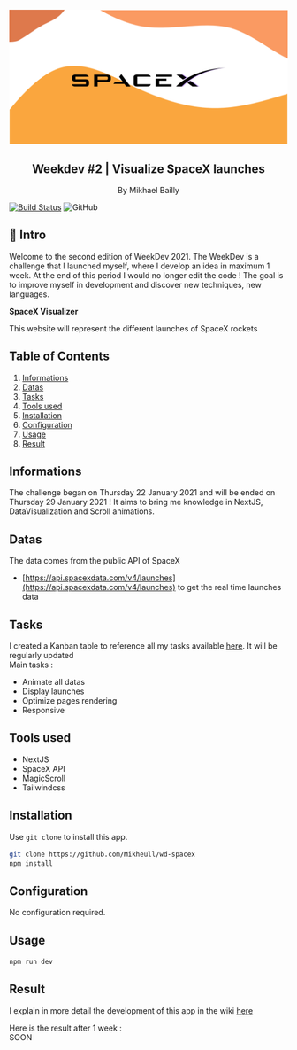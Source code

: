 <p align="center">
    <img src="https://raw.githubusercontent.com/Mikheull/wd-spacex/dev/public/images/Weekdev_banner%402x.png" />
    <h2 align="center">Weekdev #2 | Visualize SpaceX launches</h2>
</p> 
<p align="center">By Mikhael Bailly</p>

[![Build Status](https://travis-ci.org/Mikheull/wd-spacex.svg?branch=dev)](https://travis-ci.org/Mikheull/wd-spacex)
![GitHub](https://img.shields.io/github/license/Mikheull/wd-spacex)

## 🚀 Intro
Welcome to the second edition of WeekDev 2021. The WeekDev is a challenge that I launched myself, where I develop an idea in maximum 1 week. At the end of this period I would no longer edit the code ! The goal is to improve myself in development and discover new techniques, new languages.

**SpaceX Visualizer**<br>

This website will represent the different launches of SpaceX rockets
## Table of Contents
1. [Informations](#informations)
2. [Datas](#datas)
3. [Tasks](#tasks)
4. [Tools used](#tools-used)
5. [Installation](#installation)
6. [Configuration](#configuration)
7. [Usage](#usage)
8. [Result](#result)


## Informations
The challenge began on Thursday 22 January 2021 and will be ended on Thursday 29 January 2021 ! It aims to bring me knowledge in NextJS, DataVisualization and Scroll animations.

## Datas
The data comes from the public API of SpaceX
-  [https://api.spacexdata.com/v4/launches](https://api.spacexdata.com/v4/launches) to get the real time launches data 

## Tasks
I created a Kanban table to reference all my tasks available [here](https://github.com/Mikheull/wd-spacex/projects/1). It will be regularly updated<br>
Main tasks :
- Animate all datas
- Display launches
- Optimize pages rendering
- Responsive


## Tools used
- NextJS
- SpaceX API
- MagicScroll
- Tailwindcss

## Installation

Use `git clone` to install this app.

```bash
git clone https://github.com/Mikheull/wd-spacex
npm install
```

## Configuration

No configuration required.


## Usage

```bash
npm run dev
```


## Result
I explain in more detail the development of this app in the wiki [here](https://github.com/Mikheull/wd-spacex/wiki)<br>

Here is the result after 1 week :<br>
SOON
